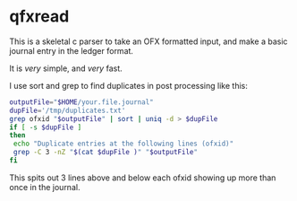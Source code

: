 # qfxread

This is a skeletal c parser to take an OFX formatted input, and 
make a basic journal entry in the ledger format.

It is *very* simple, and *very* fast.

I use sort and grep to find duplicates in post processing like this:

```bash
outputFile="$HOME/your.file.journal"
dupFile='/tmp/duplicates.txt'
grep ofxid "$outputFile" | sort | uniq -d > $dupFile
if [ -s $dupFile ] 
then
 echo "Duplicate entries at the following lines (ofxid)" 
 grep -C 3 -nZ "$(cat $dupFile )" "$outputFile"
fi
```

This spits out 3 lines above and below each ofxid showing up more than once in the journal.
